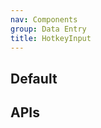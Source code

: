 ```yaml
---
nav: Components
group: Data Entry
title: HotkeyInput
---
```


## Default

<code src="./demos/index.tsx" nopadding></code>

## APIs
